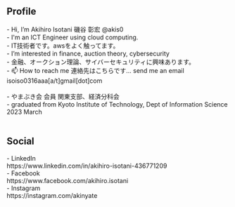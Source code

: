  <h2> Profile </h2>
- Hi, I’m Akihiro Isotani 磯谷 彰宏 @akis0<br>
- I'm an ICT Engineer using cloud computing. <br>
- IT技術者です。awsをよく触ってます。<br>
- I’m interested in finance, auction theory, cybersecurity<br>
- 金融、オークション理論、サイバーセキュリティに興味あります。 <br>
<!---- 🌱 I’m currently learning---> 
- 📫 How to reach me 連絡先はこちらです... send me an email isoiso0316aaa[a/t]gmail[dot]com<br>
<br>
- やまぶき会 会員 関東支部、経済分科会<br>
- graduated from Kyoto Institute of Technology, Dept of Information Science 2023 March<br>
  <br>
 <h2> Social </h2> 
- LinkedIn <br> https://www.linkedin.com/in/akihiro-isotani-436771209 <br>
- Facebook <br> https://www.facebook.com/akihiro.isotani <br>
- Instagram <br> https://instagram.com/akinyate<br>

<!--
![Anurag's GitHub stats](https://github-readme-stats.vercel.app/api?username=akis0)
-->


<!---
akis0/akis0 is a ✨ special ✨ repository because its `README.md` (this file) appears on your GitHub profile.
You can click the Preview link to take a look at your changes.
--->
